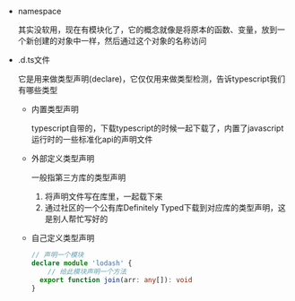 * namespace

  其实没软用，现在有模块化了，它的概念就像是将原本的函数、变量，放到一个新创建的对象中一样，然后通过这个对象的名称访问

* .d.ts文件

  它是用来做类型声明(declare)，它仅仅用来做类型检测，告诉typescript我们有哪些类型

  * 内置类型声明

    typescript自带的，下载typescript的时候一起下载了，内置了javascript运行时的一些标准化api的声明文件

  * 外部定义类型声明

    一般指第三方库的类型声明

    1. 将声明文件写在库里，一起载下来
    2. 通过社区的一个公有库Definitely Typed下载到对应库的类型声明，这是别人帮忙写好的

  * 自己定义类型声明

    ```typescript
    // 声明一个模块
    declare module 'lodash' {
    	// 给此模块声明一个方法
      export function join(arr: any[]): void
    }
    ```

    